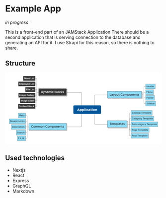 # Example App # 
*in progress*

This is a front-end part of an JAMStack Application
There should be a second application that is serving connection to the database and generating an API for it.
I use Strapi for this reason, so there is nothing to share. 

## Structure 

![Block-scheme](https://github.com/ytarefson/portfolio-app/raw/worss/readme-structure.jpg)

## Used technologies

* Nextjs
* React
* Express 
* GraphQL
* Markdown
